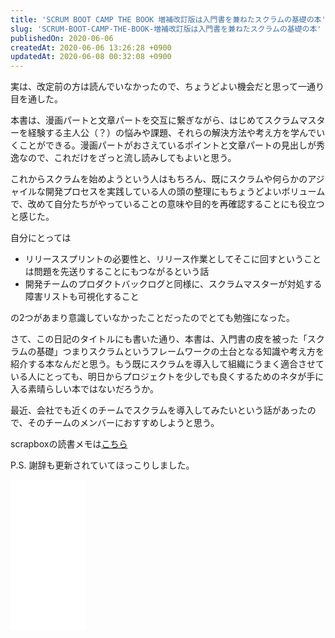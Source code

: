 ```yaml
---
title: 'SCRUM BOOT CAMP THE BOOK 増補改訂版は入門書を兼ねたスクラムの基礎の本'
slug: 'SCRUM-BOOT-CAMP-THE-BOOK-増補改訂版は入門書を兼ねたスクラムの基礎の本'
publishedOn: 2020-06-06
createdAt: 2020-06-06 13:26:28 +0900
updatedAt: 2020-06-08 00:32:08 +0900
---
```

実は、改定前の方は読んでいなかったので、ちょうどよい機会だと思って一通り目を通した。

本書は、漫画パートと文章パートを交互に繋ぎながら、はじめてスクラムマスターを経験する主人公（？）の悩みや課題、それらの解決方法や考え方を学んでいくことができる。漫画パートがおさえているポイントと文章パートの見出しが秀逸なので、これだけをざっと流し読みしてもよいと思う。

これからスクラムを始めようという人はもちろん、既にスクラムや何らかのアジャイルな開発プロセスを実践している人の頭の整理にもちょうどよいボリュームで、改めて自分たちがやっていることの意味や目的を再確認することにも役立つと感じた。

自分にとっては

- リリーススプリントの必要性と、リリース作業としてそこに回すということは問題を先送りすることにもつながるという話
- 開発チームのプロダクトバックログと同様に、スクラムマスターが対処する障害リストも可視化すること

の2つがあまり意識していなかったことだったのでとても勉強になった。

さて、この日記のタイトルにも書いた通り、本書は、入門書の皮を被った「スクラムの基礎」つまりスクラムというフレームワークの土台となる知識や考え方を紹介する本なんだと思う。もう既にスクラムを導入して組織にうまく適合させている人にとっても、明日からプロジェクトを少しでも良くするためのネタが手に入る素晴らしい本ではないだろうか。

最近、会社でも近くのチームでスクラムを導入してみたいという話があったので、そのチームのメンバーにおすすめしようと思う。

scrapboxの読書メモは[こちら](https://scrapbox.io/kenchan/SCRUM_BOOT_CAMP_THE_BOOK)

P.S. 謝辞も更新されていてほっこりしました。

<iframe style="width:120px;height:240px;" marginwidth="0" marginheight="0" scrolling="no" frameborder="0" src="//rcm-fe.amazon-adsystem.com/e/cm?lt1=_blank&bc1=000000&IS2=1&bg1=FFFFFF&fc1=000000&lc1=0000FF&t=shucreamnet-22&language=ja_JP&o=9&p=8&l=as4&m=amazon&f=ifr&ref=as_ss_li_til&asins=4798163686&linkId=9cf5e5ce5bff7be3db9a9610ee4ce18f"></iframe>
